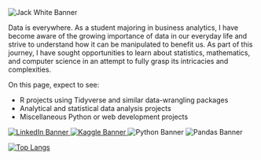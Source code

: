 <img src="https://i.imgur.com/1kHrKwf.png" alt="Jack White Banner">

Data is everywhere. As a student majoring in business analytics, I have become aware of the growing importance of data in our everyday life and strive to understand how it can be manipulated to benefit us. As part of this journey, I have sought opportunities to learn about statistics, mathematics, and computer science in an attempt to fully grasp its intricacies and complexities.

On this page, expect to see:
<ul>
  <li>R projects using Tidyverse and similar data-wrangling packages</li>
  <li>Analytical and statistical data analysis projects</li>
  <li>Miscellaneous Python or web development projects</li>
</ul>

<a href="https://www.linkedin.com/in/jack-white-2001/">
  <img src="https://img.shields.io/badge/LinkedIn-0077B5?style=for-the-badge&logo=linkedin&logoColor=white" alt="LinkedIn Banner">
</a>

<a href="https://www.kaggle.com/jackwhite01">
  <img src="https://img.shields.io/badge/Kaggle-20BEFF?style=for-the-badge&logo=Kaggle&logoColor=white" alt="Kaggle Banner">
</a>

<img src="https://img.shields.io/badge/Python-FFD43B?style=for-the-badge&logo=python&logoColor=darkgreen" alt="Python Banner">

<img src="https://img.shields.io/badge/Pandas-2C2D72?style=for-the-badge&logo=pandas&logoColor=white" alt="Pandas Banner">

[![Top Langs](https://github-readme-stats.vercel.app/api/top-langs/?username=anuraghazra&layout=compact)](https://github.com/anuraghazra/github-readme-stats)

<!---
[![Jack's GitHub stats](https://github-readme-stats.vercel.app/api?username=jack-white9)](https://github.com/jack-white9/github-readme-stats)
---!>
